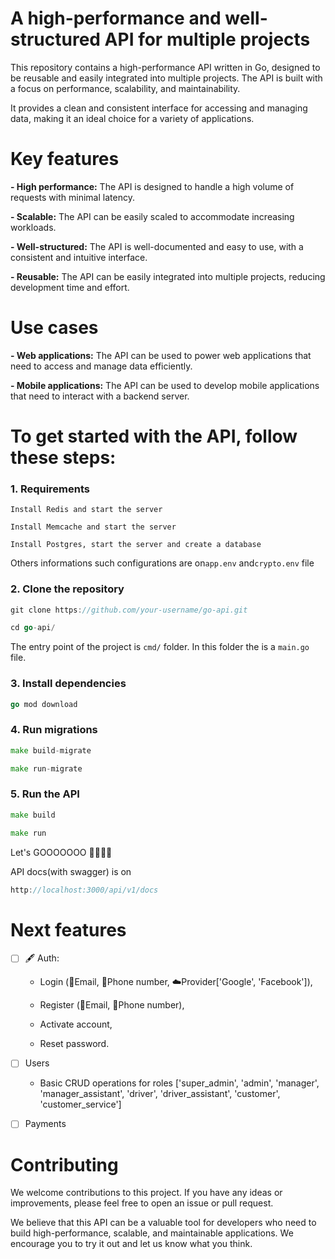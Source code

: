 # A high-performance and well-structured API for multiple projects

This repository contains a high-performance API written in Go, designed to be reusable and easily integrated into multiple projects. The API is built with a focus on performance, scalability, and maintainability. 

It provides a clean and consistent interface for accessing and managing data, making it an ideal choice for a variety of applications.


# Key features

**- High performance:** The API is designed to handle a high volume of requests with minimal latency.

**- Scalable:** The API can be easily scaled to accommodate increasing workloads.

**- Well-structured:** The API is well-documented and easy to use, with a consistent and intuitive interface.

**- Reusable:** The API can be easily integrated into multiple projects, reducing development time and effort.


# Use cases

**- Web applications:** The API can be used to power web applications that need to access and manage data efficiently.

**- Mobile applications:** The API can be used to develop mobile applications that need to interact with a backend server.


# To get started with the API, follow these steps:

### 1. Requirements

```Install Redis and start the server```

```Install Memcache and start the server```

```Install Postgres, start the server and create a database ```

Others informations such configurations are on```app.env``` and```crypto.env``` file

### 2. Clone the repository

```go
git clone https://github.com/your-username/go-api.git
```

```go
cd go-api/
```

The entry point of the project is `cmd/` folder. In this folder the is a `main.go` file.

### 3. Install dependencies

```go
go mod download
```

### 4. Run migrations

```go
make build-migrate
```

```go
make run-migrate
```

### 5. Run the API

```go
make build
```

```go
make run
```

Let's GOOOOOOO 🚀🚀🚀🚀

API docs(with swagger) is on 
```go
http://localhost:3000/api/v1/docs
```

# Next features

- [ ] 🖋️ Auth:
  - Login (📩Email, 📲Phone number, ☁️Provider['Google', 'Facebook']),
  
  - Register (📩Email, 📲Phone number),
  
  - Activate account,
    
  - Reset password.

- [ ] Users
  - Basic CRUD operations for roles ['super_admin', 'admin', 'manager', 'manager_assistant', 'driver', 'driver_assistant', 'customer', 'customer_service']

- [ ] Payments

# Contributing

We welcome contributions to this project. If you have any ideas or improvements, please feel free to open an issue or pull request.

We believe that this API can be a valuable tool for developers who need to build high-performance, scalable, and maintainable applications. We encourage you to try it out and let us know what you think.
